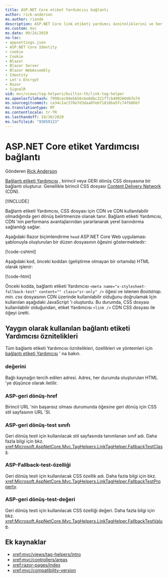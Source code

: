 ```yaml
---
title: ASP.NET Core etiket Yardımcısı bağlantı
author: rick-anderson
ms.author: riande
description: ASP.NET Core link etiketi yardımcı özniteliklerini ve her bir özniteliğin, HTML bağlantısı etiketinin genişletme davranışında oynadığı rolü bulur.
ms.custom: mvc
ms.date: 09/24/2019
no-loc:
- appsettings.json
- ASP.NET Core Identity
- cookie
- Cookie
- Blazor
- Blazor Server
- Blazor WebAssembly
- Identity
- Let's Encrypt
- Razor
- SignalR
uid: mvc/views/tag-helpers/builtin-th/link-tag-helper
ms.openlocfilehash: 7998cec94ebb56cbe6dbc321f7cb499260d6fe74
ms.sourcegitcommit: ca34c1ac578e7d3daa0febf1810ba5fc74f60bbf
ms.translationtype: MT
ms.contentlocale: tr-TR
ms.lasthandoff: 10/30/2020
ms.locfileid: "93059123"
---
```

# <a name="link-tag-helper-in-aspnet-core"></a>ASP.NET Core etiket Yardımcısı bağlantı

Gönderen [Rick Anderson](https://twitter.com/RickAndMSFT)

[Bağlantı etiketi Yardımcısı](xref:Microsoft.AspNetCore.Mvc.TagHelpers.LinkTagHelper) , birincil veya GERI dönüş CSS dosyasına bir bağlantı oluşturur. Genellikle birincil CSS dosyası [Content Delivery Network](/office365/enterprise/content-delivery-networks#what-exactly-is-a-cdn) (CDN).

[!INCLUDE[](~/includes/cdn.md)]

Bağlantı etiketi Yardımcısı, CSS dosyası için CDN ve CDN kullanılabilir olmadığında geri dönüş belirtmenize olanak tanır. Bağlantı etiketi Yardımcısı, CDN 'nin performans avantajlarından yararlanarak yerel barındırma sağlamlığı sağlar.

Aşağıdaki Razor biçimlendirme `head` ASP.NET Core Web uygulaması şablonuyla oluşturulan bir düzen dosyasının öğesini göstermektedir:

[!code-cshtml[](link-tag-helper/sample/_Layout.cshtml?name=snippet)]

Aşağıdaki kod, önceki koddan (geliştirme olmayan bir ortamda) HTML olarak işlenir:

[!code-html[](link-tag-helper/sample/HtmlPage1.html)]

Önceki kodda, bağlantı etiketi Yardımcısı `<meta name="x-stylesheet-fallback-test" content="" class="sr-only" />` öğesi ve istenen *Bootstrap. min. css* dosyasının CDN üzerinde kullanılabilir olduğunu doğrulamak Için kullanılan aşağıdaki JavaScript 'i oluşturdu. Bu durumda, CSS dosyası kullanılabilir olduğundan, etiket Yardımcısı `<link />` CDN CSS dosyası ile öğeyi üretti.

## <a name="commonly-used-link-tag-helper-attributes"></a>Yaygın olarak kullanılan bağlantı etiketi Yardımcısı öznitelikleri

Tüm bağlantı etiketi Yardımcısı öznitelikleri, özellikleri ve yöntemleri için [bağlantı etiketi Yardımcısı](xref:Microsoft.AspNetCore.Mvc.TagHelpers.LinkTagHelper)  ' na bakın.

### <a name="href"></a>değerini

Bağlı kaynağın tercih edilen adresi. Adres, her durumda oluşturulan HTML 'ye düşünce olarak iletilir.

### <a name="asp-fallback-href"></a>ASP-geri dönüş-href

Birincil URL 'nin başarısız olması durumunda öğesine geri dönüş için CSS stil sayfasının URL 'SI.

### <a name="asp-fallback-test-class"></a>ASP-geri dönüş-test sınıfı

Geri dönüş testi için kullanılacak stil sayfasında tanımlanan sınıf adı. Daha fazla bilgi için bkz. <xref:Microsoft.AspNetCore.Mvc.TagHelpers.LinkTagHelper.FallbackTestClass>.

### <a name="asp-fallback-test-property"></a>ASP-Fallback-test-özelliği

Geri dönüş testi için kullanılacak CSS özellik adı. Daha fazla bilgi için bkz. <xref:Microsoft.AspNetCore.Mvc.TagHelpers.LinkTagHelper.FallbackTestProperty>.

### <a name="asp-fallback-test-value"></a>ASP-geri dönüş-test-değeri

Geri dönüş testi için kullanılacak CSS özelliği değeri. Daha fazla bilgi için bkz. <xref:Microsoft.AspNetCore.Mvc.TagHelpers.LinkTagHelper.FallbackTestValue>.

## <a name="additional-resources"></a>Ek kaynaklar

* <xref:mvc/views/tag-helpers/intro>
* <xref:mvc/controllers/areas>
* <xref:razor-pages/index>
* <xref:mvc/compatibility-version>
